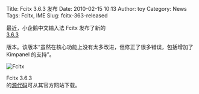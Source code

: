 Title: Fcitx 3.6.3 发布
Date: 2010-02-15 10:13
Author: toy
Category: News
Tags: Fcitx, IME
Slug: fcitx-363-released

最近，小企鹅中文输入法 Fcitx 发布了新的  
[3.6.3](http://www.fcitx.org/main/?q=node/149)  

版本。该版本“虽然在核心功能上没有太多改进，但修正了很多错误，包括增加了  
Kimpanel 的支持”。

![Fcitx](http://i.linuxtoy.org/i/logo/fcitx.gif)

Fcitx 3.6.3  
的[源代码](http://www.fcitx.org/main/?q=node/9)可从其官方网站下载。
